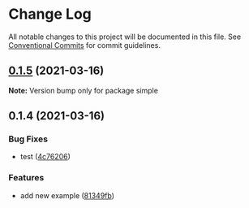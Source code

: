 # Change Log

All notable changes to this project will be documented in this file.
See [Conventional Commits](https://conventionalcommits.org) for commit guidelines.

## [0.1.5](https://github.com/shuta13/gaskunk/compare/v0.1.4...v0.1.5) (2021-03-16)

**Note:** Version bump only for package simple





## 0.1.4 (2021-03-16)


### Bug Fixes

* test ([4c76206](https://github.com/shuta13/gaskunk/commit/4c762069eaed415a08ea9fb34085c9152d41c65e))


### Features

* add new example ([81349fb](https://github.com/shuta13/gaskunk/commit/81349fbd23961c1348e5491d6fe482166b3299c4))
